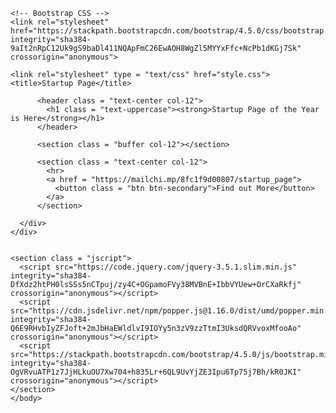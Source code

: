 <!doctype html>
<html lang="en">
  <head>
    <!-- Required meta tags -->
    <meta charset="utf-8">
    <meta name="viewport" content="width=device-width, initial-scale=1, shrink-to-fit=no">

    <!-- Bootstrap CSS -->
    <link rel="stylesheet" href="https://stackpath.bootstrapcdn.com/bootstrap/4.5.0/css/bootstrap.min.css" integrity="sha384-9aIt2nRpC12Uk9gS9baDl411NQApFmC26EwAOH8WgZl5MYYxFfc+NcPb1dKGj7Sk" crossorigin="anonymous">

    <link rel="stylesheet" type = "text/css" href="style.css">
    <title>Startup Page</title>
  </head>
  <body>
      <div class = "container d-flex align-items-center h-100">
        <div class = "row">
          
          <header class = "text-center col-12">
            <h1 class = "text-uppercase"><strong>Startup Page of the Year is Here</strong></h1>
          </header>

          <section class = "buffer col-12"></section>

          <section class = "text-center col-12">
            <hr>
            <a href = "https://mailchi.mp/8fc1f9d00807/startup_page">
              <button class = "btn btn-secondary">Find out More</button>
            </a>
          </section>

      </div>
    </div>


    <section class = "jscript">
      <script src="https://code.jquery.com/jquery-3.5.1.slim.min.js" integrity="sha384-DfXdz2htPH0lsSSs5nCTpuj/zy4C+OGpamoFVy38MVBnE+IbbVYUew+OrCXaRkfj" crossorigin="anonymous"></script>
      <script src="https://cdn.jsdelivr.net/npm/popper.js@1.16.0/dist/umd/popper.min.js" integrity="sha384-Q6E9RHvbIyZFJoft+2mJbHaEWldlvI9IOYy5n3zV9zzTtmI3UksdQRVvoxMfooAo" crossorigin="anonymous"></script>
      <script src="https://stackpath.bootstrapcdn.com/bootstrap/4.5.0/js/bootstrap.min.js" integrity="sha384-OgVRvuATP1z7JjHLkuOU7Xw704+h835Lr+6QL9UvYjZE3Ipu6Tp75j7Bh/kR0JKI" crossorigin="anonymous"></script>
    </section>
    </body>
</html>
